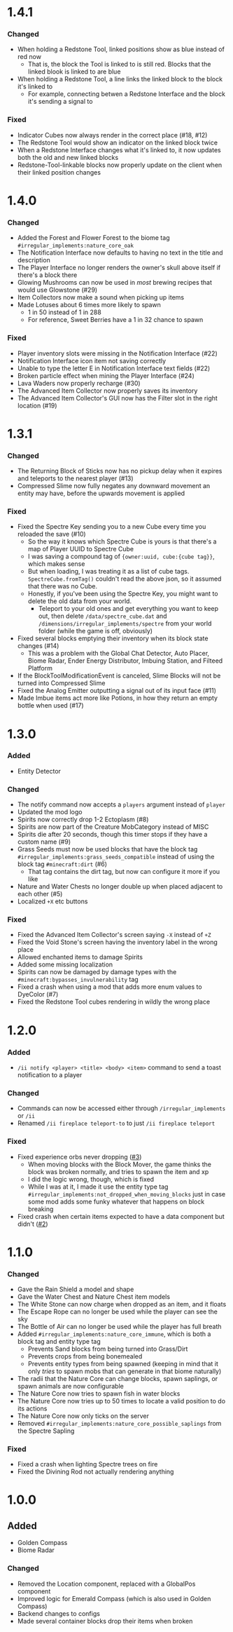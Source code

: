 # 1.4.1

### Changed

- When holding a Redstone Tool, linked positions show as blue instead of red now
  - That is, the block the Tool is linked to is still red. Blocks that the linked blook is linked to are blue
- When holding a Redstone Tool, a line links the linked block to the block it's linked to
  - For example, connecting betwen a Redstone Interface and the block it's sending a signal to

### Fixed

- Indicator Cubes now always render in the correct place (#18, #12)
- The Redstone Tool would show an indicator on the linked block twice
- When a Redstone Interface changes what it's linked to, it now updates both the old and new linked blocks
- Redstone-Tool-linkable blocks now properly update on the client when their linked position changes

# 1.4.0

### Changed

- Added the Forest and Flower Forest to the biome tag `#irregular_implements:nature_core_oak`
- The Notification Interface now defaults to having no text in the title and description
- The Player Interface no longer renders the owner's skull above itself if there's a block there
- Glowing Mushrooms can now be used in _most_ brewing recipes that would use Glowstone (#29)
- Item Collectors now make a sound when picking up items
- Made Lotuses about 6 times more likely to spawn 
  - 1 in 50 instead of 1 in 288
  - For reference, Sweet Berries have a 1 in 32 chance to spawn

### Fixed

- Player inventory slots were missing in the Notification Interface (#22)
- Notification Interface icon item not saving correctly
- Unable to type the letter E in Notification Interface text fields (#22)
- Broken particle effect when mining the Player Interface (#24)
- Lava Waders now properly recharge (#30)
- The Advanced Item Collector now properly saves its inventory
- The Advanced Item Collector's GUI now has the Filter slot in the right location (#19)

# 1.3.1

### Changed

- The Returning Block of Sticks now has no pickup delay when it expires and teleports to the nearest player (#13)
- Compressed Slime now fully negates any downward movement an entity may have, before the upwards movement is applied

### Fixed

- Fixed the Spectre Key sending you to a new Cube every time you reloaded the save (#10)
	- So the way it knows which Spectre Cube is yours is that there's a map of Player UUID to Spectre Cube
	- I was saving a compound tag of `{owner:uuid, cube:{cube tag}}`, which makes sense
	- But when loading, I was treating it as a list of cube tags. `SpectreCube.fromTag()` couldn't read the above json, so it assumed that there was no Cube.
	- Honestly, if you've been using the Spectre Key, you might want to delete the old data from your world.
		- Teleport to your old ones and get everything you want to keep out, then delete `/data/spectre_cube.dat` and `/dimensions/irregular_implements/spectre` from your world folder (while the game is off, obviously)
- Fixed several blocks emptying their inventory when its block state changes (#14)
	- This was a problem with the Global Chat Detector, Auto Placer, Biome Radar, Ender Energy Distributor, Imbuing Station, and Filteed Platform
- If the BlockToolModificationEvent is canceled, Slime Blocks will not be turned into Compressed Slime
- Fixed the Analog Emitter outputting a signal out of its input face (#11)
- Made Imbue items act more like Potions, in how they return an empty bottle when used (#17)

# 1.3.0

### Added

- Entity Detector

### Changed

- The notify command now accepts a `players` argument instead of `player`
- Updated the mod logo
- Spirits now correctly drop 1-2 Ectoplasm (#8)
- Spirits are now part of the Creature MobCategory instead of MISC
- Spirits die after 20 seconds, though this timer stops if they have a custom name (#9)
- Grass Seeds must now be used blocks that have the block tag `#irregular_implements:grass_seeds_compatible` instead of using the block tag `#minecraft:dirt` (#6)
	- That tag contains the dirt tag, but now can configure it more if you like
- Nature and Water Chests no longer double up when placed adjacent to each other (#5)
- Localized `+X` etc buttons

### Fixed

- Fixed the Advanced Item Collector's screen saying `-X` instead of `+Z`
- Fixed the Void Stone's screen having the inventory label in the wrong place
- Allowed enchanted items to damage Spirits
- Added some missing localization
- Spirits can now be damaged by damage types with the `#minecraft:bypasses_invulnerability` tag
- Fixed a crash when using a mod that adds more enum values to DyeColor (#7)
- Fixed the Redstone Tool cubes rendering in wildly the wrong place

# 1.2.0

### Added

- `/ii notify <player> <title> <body> <item>` command to send a toast notification to a player

### Changed

- Commands can now be accessed either through `/irregular_implements` or `/ii`
- Renamed `/ii fireplace teleport-to` to just `/ii fireplace teleport`

### Fixed

- Fixed experience orbs never dropping ([#3](https://github.com/Berry-Club/Irregular-Implements/issues/3))
	- When moving blocks with the Block Mover, the game thinks the block was broken normally, and tries to spawn the item and xp
	- I did the logic wrong, though, which is fixed
	- While I was at it, I made it use the entity type tag `#irregular_implements:not_dropped_when_moving_blocks` just in case some mod adds some funky whatever that happens on block breaking
- Fixed crash when certain items expected to have a data component but didn't ([#2](https://github.com/Berry-Club/Irregular-Implements/issues/2))

# 1.1.0

### Changed

- Gave the Rain Shield a model and shape
- Gave the Water Chest and Nature Chest item models
- The White Stone can now charge when dropped as an item, and it floats
- The Escape Rope can no longer be used while the player can see the sky
- The Bottle of Air can no longer be used while the player has full breath
- Added `#irregular_implements:nature_core_immune`, which is both a block tag and entity type tag
	- Prevents Sand blocks from being turned into Grass/Dirt
	- Prevents crops from being bonemealed
	- Prevents entity types from being spawned (keeping in mind that it only *tries* to spawn mobs that can generate in that biome naturally)
- The radii that the Nature Core can change blocks, spawn saplings, or spawn animals are now configurable
- The Nature Core now tries to spawn fish in water blocks
- The Nature Core now tries up to 50 times to locate a valid position to do its actions
- The Nature Core now only ticks on the server
- Removed `#irregular_implements:nature_core_possible_saplings` from the Spectre Sapling

### Fixed

- Fixed a crash when lighting Spectre trees on fire
- Fixed the Divining Rod not actually rendering anything

# 1.0.0

## Added

- Golden Compass
- Biome Radar

### Changed

- Removed the Location component, replaced with a GlobalPos component
- Improved logic for Emerald Compass (which is also used in Golden Compass)
- Backend changes to configs
- Made several container blocks drop their items when broken